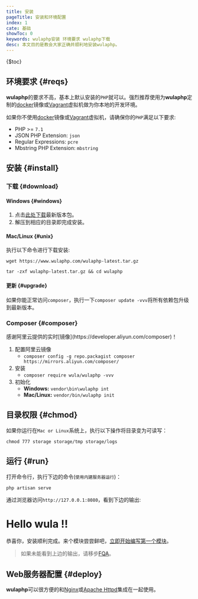 ```yaml
---
title: 安装
pageTitle: 安装和环境配置
index: 1
cate: 基础
showToc: 0
keywords: wulaphp安装 环境要求 wulaphp下载 
desc: 本文目的是教会大家正确并顺利地安装wulaphp。
---
```


{$toc}

## 环境要求 {#reqs}

**wulaphp**的要求不高，基本上默认安装的`PHP`就可以。强烈推荐使用为**wulaphp**定制的[docker](docker.md)镜像或[Vagrant](vagrant.md)虚拟机做为你本地的开发环境。

如果你不使用[docker](docker.md)镜像或[Vagrant](vagrant.md)虚拟机，请确保你的`PHP`满足以下要求:

- PHP >= `7.1`
- JSON PHP Extension: `json`
- Regular Expressions: `pcre`
- Mbstring PHP Extension: `mbstring`

## 安装 {#install}

### 下载 {#download}

#### Windows {#windows}

1. 点击[此处下载](https://www.wulaphp.com/wulaphp-latest.zip)最新版本包。
2. 解压到相应的目录即完成安装。

#### Mac/Linux {#unix}

执行以下命令进行下载安装:

`wget https://www.wulaphp.com/wulaphp-latest.tar.gz`

`tar -zxf wulaphp-latest.tar.gz && cd wulaphp`

#### 更新 {#upgrade}

如果你能正常访问`composer`，执行一下`composer update -vvv`将所有依赖包升级到最新版本。

### Composer {#composer}

<p class="tip" markdown=1>
感谢阿里云提供的实时[镜像](https://developer.aliyun.com/composer)！
</p>

1. 配置阿里云镜像
   * `composer config -g repo.packagist composer https://mirrors.aliyun.com/composer/`
2. 安装
   * `composer require wula/wulaphp -vvv`
3. 初始化
   * **Windows:** `vendor\bin\wulaphp int`
   * **Mac/Linux:**  `vendor/bin/wulaphp init`

## 目录权限 {#chmod}

如果你运行在`Mac or Linux`系统上，执行以下操作将目录变为可读写：

`chmod 777 storage storage/tmp storage/logs`

## 运行 {#run}

打开命令行，执行下边的命令(<small>使用内建服务器运行</small>)：

`php artisan serve`

通过浏览器访问`http://127.0.0.1:8080`，看到下边的输出:

<div class="demo-wrapper"> <div class="demo">
<h1>Hello wula !!</h1>
</div></div>

恭喜你，安装顺利完成。来个模块尝尝鲜吧，[立即开始编写第一个模块](start.md)。

> 如果未能看到上边的输出，请移步[FQA](../fqa.md#install)。

## Web服务器配置 {#deploy}

**wulaphp**可以很方便的和[Nginx](nginx.md)或[Apache Httpd](httpd.md)集成在一起使用。
